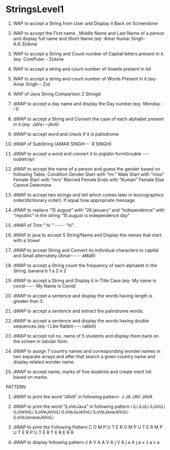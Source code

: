 # StringsLevel1
1.	WAP to accept a String from User and Display it Back on Screendone
2.	WAP to accept the First name , Middle Name and Last Name of a person and display full name  and Short Name (eq- Amar Kumar Singh-   A.K.S)done
3.	WAP to accept a String and Count number of Capital letters present in it.(eq- ComPuter - 2)done
4.	WAP to accept a string and count number of Vowels present in itd
5.	WAP to accept a string and count number of Words Present in it.(eq- Amar  Singh-- 2)d
6.	WAP of Java String Comparison 2 Stringd
7.	dWAP to accept a day name and display the Day number.(eq- Monday --1)
8.	dWAP to accept a String and Convert the case of each alphabet present in it.(eq- JaVa---jAvA)
9.	dWAP to accept  word and check if it is palindrome
10.	dWAP of SubString (AMAR SINGH--- R SINGH)
11.	dWAP to accept a word and convert it to piglatin form(trouble --- oubletray)
12.	dWAP to accept the name of a person and guess the gender based on following Table.
Condition	Gender
Start with “mr.”	Male
Start with “miss”	Female
Start with “mrs”	Married Female
Ends with “Kumari”	Female
Else	Cannot Determine

13.	dWAP to accept two strings and tell which comes later in lexicographics order(dictionary order). If equal how appropriate message.
14.	dWAP to replace “15 august” with “26 january” and  “independence” with “republic” in the string “15 august is independence day” 
15.	dWAP of  Trim                    “          hi      ”                    ----- “hi”.
16.	dWAP in java to accept 5 String/Name and Display the names that start with a Vowel
17.	dWAP to accept  String and Convert its individual characters to capital and Small alternately.(Amar----- aMaR)
18.	dWAP to accept a String count the frequency of each alphabet in the String.
banana
b	1
a	2
n	2


19.	dWAP to accept a String and Display it in Title Case.(eq- My name is covid----- My Name Is Covid)
20.	dWAP to accept a sentence and display the words having length is greater than 5
21.	dWAP to accept a sentence and extract the palindrome words.
22.	dWAP to accept a sentence and display the words having double sequences.(eq- I Like Rabbit---- rabbit)
23.	dWAP to accept roll no, name of 5 students and display them back on the screen in tabular form.
24.	dWAP to assign 7 country names and corresponding wonder names in two separate arrays and after that search a given country name and display related wonder name.
25.	dWAP to accept name, marks of five students and create merit list based on marks.


PATTERN

1.	dWAP to print the word “JAVA” in following pattern-
J
JA
JAV
JAVA
2.	dWAP to print the word “iLoVeJava” in following pattern
i
iLi
iLoLi
iLoVoLi
iLoVeVoLi
iLoVeJeVoLi
iLoVeJaJeVoLi
iLoVeJavaJeVoLi
iLoVeJavavaJeVoLi
3.	dWAP to print the Following Pattern
C O M P U T E R
O M P U T E R
M P U T E R
P U T E R
T E R
E R
R

4.	dWAP to display following pattern 
J A V A
A V A j
V A j a
A j a v
J a v a

